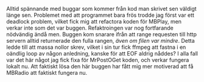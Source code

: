Alltid spännande med buggar som kommer från kod man skrivet sen väldigt länge sen. Problemet med att programmet bara frös trodde jag först var ett deadlock problem, vilket fick mig att
refactora koden för MBPlay, men verkar inte som det var buggen. Refaktroingen var nog fortfarande nödvändig ändå men. Buggen kom snarare ifrån att range requesten till http servern
alltid returnerade den fulla rangen, *även om filen var mindre*. Detta ledde till att massa nollor skrev, vilket i sin tur fick ffmpeg att fastna i en oändlig loop av någon anledning,
kanske för att EOF aldrig nåddes?
I alla fall var det här något jag fick fixa för MrPostOGet koden, och verkar fungera lokalt nu. Att faktiskt lösa den här buggen har fått mig mer motiverad att få MBRadio att faktiskt fungera
nu.